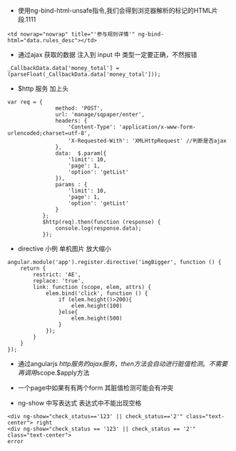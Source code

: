 * 使用ng-bind-html-unsafe指令,我们会得到浏览器解析的标记的HTML片段.1111
```
<td nowrap="nowrap" title="'参与规则详情'" ng-bind-html="data.rules_desc"></td>
```

* 通过ajax 获取的数据 注入到 input 中 类型一定要正确，不然报错
```
_CallbackData.data['money_total'] = (parseFloat(_CallbackData.data['money_total']));
```

* $http 服务 加上头
```
var req = {
               method: 'POST',
               url: 'manage/sqpaper/enter',
               headers: {
                   'Content-Type': 'application/x-www-form-urlencoded;charset=utf-8',
                   'X-Requested-With': 'XMLHttpRequest' //判断是否ajax
               },
               data:  $.param({
                   'limit': 10,
                   'page': 1,
                   'option': 'getList'
               }),
               params : {
                   'limit': 10,
                   'page': 1,
                   'option': 'getList'
               }
           };
           $http(req).then(function (response) {
               console.log(response.data);
           });
```

* directive 小例 单机图片 放大缩小
```
angular.module('app').register.directive('imgBigger', function () {
    return {
        restrict: 'AE',
        replace: 'true',
        link: function (scope, elem, attrs) {
            elem.bind('click', function () {
                if (elem.height()>200){
                    elem.height(100)
                }else{
                    elem.height(500)
                }
            });
        }
    }
});
```

* 通过angularjs  $http 服务的ajax 服务，then 方法会自动进行脏值检测。不需要再调用$scope.$apply方法

* 一个page中如果有有两个form 其脏值检测可能会有冲突

* ng-show 中写表达式 表达式中不能出现空格
```
<div ng-show="check_status=='123' || check_status=='2'" class="text-center"> right
<div ng-show="check_status == '123' || check_status == '2'" class="text-center">
error
```
